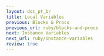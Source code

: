 ```yaml
---
layout: doc_pt_br
title: Local Variables
previous: Blocks & Procs
previous_url: ruby/blocks-and-procs
next: Instance Variables
next_url: ruby/instance-variables
review: true
---
```

